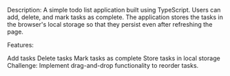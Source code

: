 Description:
A simple todo list application built using TypeScript. Users can add, delete, and mark tasks as complete. The application stores the tasks in the browser's local storage so that they persist even after refreshing the page.

Features:

Add tasks
Delete tasks
Mark tasks as complete
Store tasks in local storage
Challenge:
Implement drag-and-drop functionality to reorder tasks.

